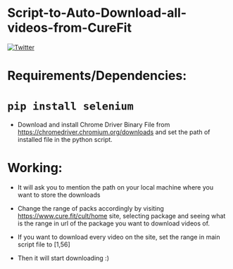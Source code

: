 # Script-to-Auto-Download-all-videos-from-CureFit
[![Twitter](https://img.shields.io/twitter/url/https/twitter.com/aadiltajani.svg?style=social&label=Follow%20%40tajani_aadil)](https://twitter.com/tajani_aadil)

# Requirements/Dependencies:

# `pip install selenium`

- Download and install Chrome Driver Binary File from https://chromedriver.chromium.org/downloads and set the path of installed file in the python script.

# Working:

  - It will ask you to mention the path on your local machine where you want to store the downloads

  - Change the range of packs accordingly by visiting https://www.cure.fit/cult/home site, selecting package and seeing what is the range in url of the package you want to download videos of.

  - If you want to download every video on the site, set the range in main script file to [1,56]

  - Then it will start downloading :)
